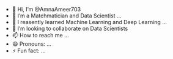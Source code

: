 - 👋 Hi, I’m @AmnaAmeer703
- 👀 I’m a Matehmatician and Data Scientist ...
- 🌱 I reasently learned Machine Learning and Deep Learning ...
- 💞️ I’m looking to collaborate on Data Scientists
- 📫 How to reach me ...
- 😄 Pronouns: ...
- ⚡ Fun fact: ...

<!---
AmnaAmeer703/AmnaAmeer703 is a ✨ special ✨ repository because its `README.md` (this file) appears on your GitHub profile.
You can click the Preview link to take a look at your changes.
--->

